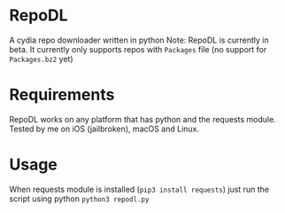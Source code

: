 # RepoDL
A cydia repo downloader written in python
Note: RepoDL is currently in beta. It currently only supports repos with `Packages` file (no support for `Packages.bz2` yet)
# Requirements
RepoDL works on any platform that has python and the requests module.
Tested by me on iOS (jailbroken), macOS and Linux.
# Usage
When requests module is installed (`pip3 install requests`) just run the script using python `python3 repodl.py`
